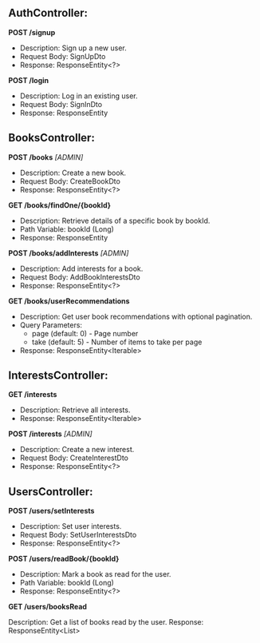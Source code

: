 ## AuthController:

**POST /signup**

* Description: Sign up a new user.
* Request Body: SignUpDto
* Response: ResponseEntity<?>

**POST /login**

* Description: Log in an existing user.
* Request Body: SignInDto
* Response: ResponseEntity<SignInResponseDto>

## BooksController:

**POST /books**  *[ADMIN]*

* Description: Create a new book.
* Request Body: CreateBookDto
* Response: ResponseEntity<?>

**GET /books/findOne/{bookId}**

* Description: Retrieve details of a specific book by bookId.
* Path Variable: bookId (Long)
* Response: ResponseEntity<Book>

**POST /books/addInterests**  *[ADMIN]*

* Description: Add interests for a book.
* Request Body: AddBookInterestsDto
* Response: ResponseEntity<?>

**GET /books/userRecommendations**

* Description: Get user book recommendations with optional pagination.
* Query Parameters:
  * page (default: 0) - Page number
  * take (default: 5) - Number of items to take per page
* Response: ResponseEntity<Iterable<Book>>

## InterestsController:

**GET /interests**

* Description: Retrieve all interests.
* Response: ResponseEntity<Iterable<Interest>>

**POST /interests**  *[ADMIN]*

* Description: Create a new interest.
* Request Body: CreateInterestDto
* Response: ResponseEntity<?>

## UsersController:

**POST /users/setInterests**

* Description: Set user interests.
* Request Body: SetUserInterestsDto
* Response: ResponseEntity<?>

**POST /users/readBook/{bookId}**

* Description: Mark a book as read for the user.
* Path Variable: bookId (Long)
* Response: ResponseEntity<?>

**GET /users/booksRead**

Description: Get a list of books read by the user.
Response: ResponseEntity<List<Book>>
